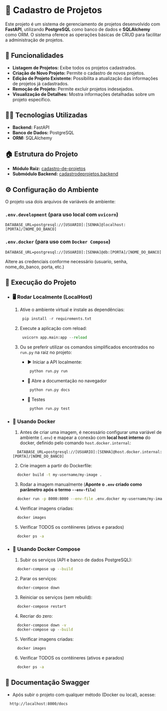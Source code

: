 # 📜 Cadastro de Projetos

Este projeto é um sistema de gerenciamento de projetos desenvolvido com **FastAPI**, utilizando **PostgreSQL** como banco de dados e **SQLAlchemy** como ORM. O sistema oferece as operações básicas de CRUD para facilitar a administração de projetos.

## 🔧 Funcionalidades

- **Listagem de Projetos:** Exibe todos os projetos cadastrados.
- **Criação de Novo Projeto:** Permite o cadastro de novos projetos.
- **Edição de Projeto Existente:** Possibilita a atualização das informações de projetos já cadastrados.
- **Remoção de Projeto:** Permite excluir projetos indesejados.
- **Visualização de Detalhes:** Mostra informações detalhadas sobre um projeto específico.

## 👨‍💻 Tecnologias Utilizadas

- **Backend:** FastAPI
- **Banco de Dados:** PostgreSQL
- **ORM:** SQLAlchemy

## 🏠 Estrutura do Projeto

- **Módulo Raiz:** [cadastro-de-projetos](https://github.com/Tatiwel/cadastro-de-projetos.git)
- **Submódulo Backend:** [cadastrodeprojetos.backend](https://github.com/Tatiwel/cadastrodeprojetos.backend.git)

## ⚙️ Configuração do Ambiente

O projeto usa dois arquivos de variáveis de ambiente:

### `.env.development` (para uso local com `uvicorn`)

```env
DATABASE_URL=postgresql://[USUARIO]:[SENHA]@localhost:[PORTA]/[NOME_DO_BANCO]
```

### `.env.docker` (para uso com `Docker Compose`)

```env
DATABASE_URL=postgresql://[USUARIO]:[SENHA]@db:[PORTA]/[NOME_DO_BANCO]
```

Altere as credenciais conforme necessário (usuario, senha, nome_do_banco, porta, etc.)

## 🚀 Execução do Projeto

- ### 🖥️ Rodar Localmente (LocalHost)

  1. Ative o ambiente virtual e instale as dependências:
     ```python
      pip install -r requirements.txt
     ```
  2. Execute a aplicação com reload:
     ```python
      uvicorn app.main:app --reload
     ```
  3. Ou se preferir utilizar os comandos simplificados encontrados no `run.py` na raiz no projeto:

     - ▶️ Iniciar a API localmente:
       ```python
        python run.py run
       ```
     - 📑 Abre a documentação no navegador
       ```python
        python run.py docs
       ```
     - 🧪 Testes

       ```python
        python run.py test
       ```

- ### 🐳 Usando Docker

  1. Antes de criar uma imagem, é necessário configurar uma variável de ambiente (`.env`) e mapear a conexão com **local host interno** do docker, definido pelo comando `host.docker.internal`:

  ```env
    DATABASE_URL=postgresql://[USUARIO]:[SENHA]@host.docker.internal:[PORTA]/[NOME_DO_BANCO]
  ```

  2. Crie imagem a partir do Dockerfile:

  ```bash
    docker build -t my-username/my-image .
  ```

  3. Rodar a imagem manualmente (**Aponte o `.env` criado como parâmetro após o termo `--env-file`**)

  ```bash
    docker run -p 8000:8000 --env-file .env.docker my-username/my-image
  ```

  4. Verificar imagens criadas:

  ```bash
    docker images
  ```

  5. Verificar TODOS os contêineres (ativos e parados)

  ```bash
    docker ps -a
  ```

- ### 🧩 Usando Docker Compose

  1. Subir os serviços (API e banco de dados PostgreSQL):

  ```bash
    docker-compose up --build
  ```

  2. Parar os serviços:

  ```bash
    docker-compose down
  ```

  3. Reiniciar os serviços (sem rebuild):

  ```bash
    docker-compose restart
  ```

  4. Recriar do zero:

  ```bash
    docker-compose down -v
    docker-compose up --build
  ```

  5. Verificar imagens criadas:

  ```bash
    docker images
  ```

  6. Verificar TODOS os contêineres (ativos e parados)

  ```bash
    docker ps -a
  ```

## 📄 Documentação Swagger

- Após subir o projeto com qualquer método (Docker ou local), acesse:

```bash
  http://localhost:8000/docs
```
